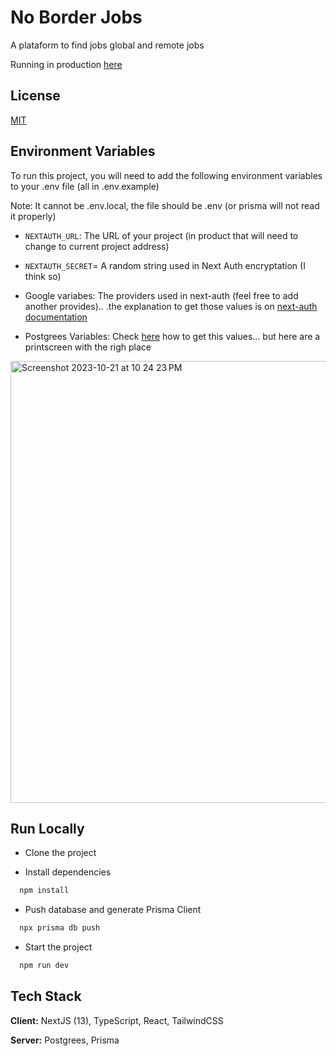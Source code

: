 
# No Border Jobs

A plataform to find jobs global and remote jobs

Running in production [here](https://www.nobordersjobs.com/)

## License

[MIT](https://github.com/PedroMarianoAlmeida/nobordersjobs/blob/main/LICENSE)

## Environment Variables

To run this project, you will need to add the following environment variables to your .env file (all in .env.example)

Note: It cannot be .env.local, the file should be .env (or prisma will not read it properly)

- `NEXTAUTH_URL`: The URL of your project (in product that will need to change to current project address)

- `NEXTAUTH_SECRET`= A random string used in Next Auth encryptation (I think so)

- Google variabes: The providers used in next-auth (feel free to add another provides).. .the explanation to get those values is on [next-auth documentation](https://next-auth.js.org/providers/google)

- Postgrees Variables: Check [here](https://vercel.com/docs/storage/vercel-postgres/using-an-orm#prisma) how to get this values... but here are a printscreen with the righ place
<img width="707" alt="Screenshot 2023-10-21 at 10 24 23 PM" src="https://github.com/PedroMarianoAlmeida/nobordersjobs/assets/59484474/71894f47-4b60-4721-a707-1226e2e4a8b2">

## Run Locally

- Clone the project

- Install dependencies

```bash
  npm install
```

- Push database and generate Prisma Client

```bash
  npx prisma db push
```

- Start the project

```bash
  npm run dev
```


## Tech Stack

**Client:** NextJS (13), TypeScript, React, TailwindCSS

**Server:** Postgrees, Prisma

